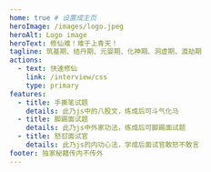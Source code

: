 ```yaml
---
home: true # 设置成主页
heroImage: /images/logo.jpeg
heroAlt: Logo image
heroText: 修仙难！难于上青天！
tagline: 筑基期、结丹期、元婴期、化神期、洞虚期、渡劫期
actions:
  - text: 快速修仙
    link: /interview/css
    type: primary
features:
  - title: 手撕笔试题
    details: 此乃js中的八股文，练成后可斗气化马
  - title: 脚踢面试题
    details: 此乃js中外家功法，练成后可脚踢面试题
  - title: 怒怼面试官
    details: 此乃js的内功心法，学成后面试官敢怒不敢言
footer: 独家秘籍传内不传外
---
```

